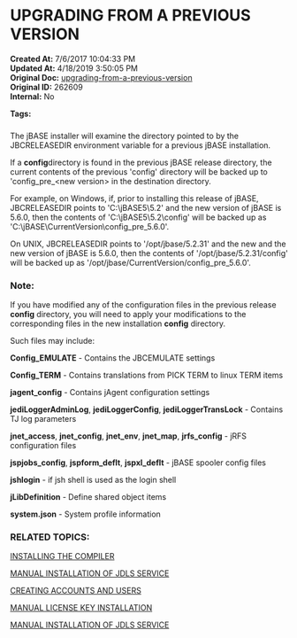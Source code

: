 # UPGRADING FROM A PREVIOUS VERSION

**Created At:** 7/6/2017 10:04:33 PM  
**Updated At:** 4/18/2019 3:50:05 PM  
**Original Doc:** [upgrading-from-a-previous-version](https://docs.jbase.com/36690-installation-guides/upgrading-from-a-previous-version)  
**Original ID:** 262609  
**Internal:** No  

**Tags:**
<badge text='jbase upgrade' vertical='middle' />
<badge text='upgrade' vertical='middle' />

### 


The jBASE installer will examine the directory pointed to by the JBCRELEASEDIR environment variable for a previous jBASE installation.

If a **config**directory is found in the previous jBASE release directory, the current contents of the previous 'config' directory will be backed up to 'config\_pre\_&lt;new version&gt; in the destination directory.

For example, on Windows, if, prior to installing this release of jBASE, JBCRELEASEDIR points to 'C:\jBASE5\5.2' and the new version of jBASE is 5.6.0, then the contents of 'C:\jBASE5\5.2\config' will be backed up as 'C:\jBASE\CurrentVersion\config\_pre\_5.6.0'.

On UNIX, JBCRELEASEDIR points to '/opt/jbase/5.2.31' and the new and the new version of jBASE is 5.6.0, then the contents of '/opt/jbase/5.2.31/config' will be backed up as '/opt/jbase/CurrentVersion/config\_pre\_5.6.0'.

### Note:

If you have modified any of the configuration files in the previous release **config** directory, you will need to apply your modifications to the corresponding files in the new installation **config** directory.



Such files may include:

**Config\_EMULATE** - Contains the JBCEMULATE settings

**Config\_TERM** - Contains translations from PICK TERM to linux TERM items

**jagent\_config** - Contains jAgent configuration settings

**jediLoggerAdminLog**, **jediLoggerConfig**, **jediLoggerTransLock** - Contains TJ log parameters

**jnet\_access**, **jnet\_config**, **jnet\_env**, **jnet\_map**, **jrfs\_config** - jRFS configuration files

**jspjobs\_config**, **jspform\_deflt**, **jspxl\_deflt** - jBASE spooler config files

**jshlogin** - if jsh shell is used as the login shell

**jLibDefinition** - Define shared object items

**system.json** - System profile information



### RELATED TOPICS:

[INSTALLING THE COMPILER](installing-the-windows-compiler)

[MANUAL INSTALLATION OF JDLS SERVICE](./../../../jbase/manual-installation-of-jdls-service)

[CREATING ACCOUNTS AND USERS](./../create-accounts-and-users)

[MANUAL LICENSE KEY INSTALLATION](./../manual-license-key-installation)

[MANUAL INSTALLATION OF JDLS SERVICE](./../../../jbase/manual-installation-of-jdls-service)
